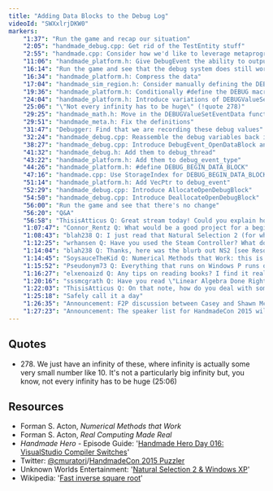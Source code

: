 ```yaml
---
title: "Adding Data Blocks to the Debug Log"
videoId: "SWXxlrjDKW0"
markers:
    "1:37": "Run the game and recap our situation"
    "2:05": "handmade_debug.cpp: Get rid of the TestEntity stuff"
    "2:55": "handmade.cpp: Consider how we'd like to leverage metaprogramming"
    "11:06": "handmade_platform.h: Give DebugEvent the ability to output values"
    "16:14": "Run the game and see that the debug system does still work"
    "16:34": "handmade_platform.h: Compress the data"
    "17:04": "handmade_sim_region.h: Consider manually defining the DEBUG_VALUEs to write to the debug stream"
    "19:36": "handmade_platform.h: Conditionally #define the DEBUG macros differently"
    "24:04": "handmade_platform.h: Introduce variations of DEBUGValueSetEventData"
    "25:06": "\"Not every infinity has to be huge\" (!quote 278)"
    "29:25": "handmade_math.h: Move in the DEBUGValueSetEventData functions"
    "29:51": "handmade_meta.h: Fix the definitions"
    "31:47": "Debugger: Find that we are recording these debug values"
    "32:24": "handmade_debug.cpp: Reassemble the debug variables back into a structured piece of data"
    "38:27": "handmade_debug.cpp: Introduce DebugEvent_OpenDataBlock and DebugEvent_CloseDataBlock"
    "41:32": "handmade_debug.h: Add them to debug_thread"
    "43:22": "handmade_platform.h: Add them to debug_event_type"
    "44:26": "handmade_platform.h: #define DEBUG_BEGIN_DATA_BLOCK"
    "47:16": "handmade.cpp: Use StorageIndex for DEBUG_BEGIN_DATA_BLOCK"
    "51:14": "handmade_platform.h: Add VecPtr to debug_event"
    "52:29": "handmade_debug.cpp: Introduce AllocateOpenDebugBlock"
    "54:50": "handmade_debug.cpp: Introduce DeallocateOpenDebugBlock"
    "56:00": "Run the game and see that there's no change"
    "56:20": "Q&A"
    "56:58": "ThisisAtticus Q: Great stream today! Could you explain how this code works? [see Resources, Wikipedia] It's fast inverse square root, but I still have no clue how it works [see Resources, Acton]"
    "1:07:47": "Connor_Rentz Q: What would be a good project for a beginner game programmer?"
    "1:08:43": "blah238 Q: I just read that Natural Selection 2 (for which Unknown Worlds made their own game engine) say they no longer support Windows XP. Does Handmade Hero run on XP, and why wouldn't it? [see Resources, Handmade Hero - Episode Guide]"
    "1:12:25": "wrhansen Q: Have you used the Steam Controller? What do you think about it?"
    "1:14:04": "blah238 Q: Thanks, here was the blurb out NS2 [see Resources, Unknown Worlds Entertainment]. Looks like a Visual Studio issue. (What else is new?)"
    "1:14:45": "SoysauceTheKid Q: Numerical Methods that Work: this is the book you're recommending right?"
    "1:15:52": "Pseudonym73	Q: Everything that runs on Windows P runs on Windows NP"
    "1:16:27": "elxenoaizd Q: Any tips on reading books? I find it really hard to read them. I do enjoy their table of contents, gets me excited, but when I read on it gets quite boring"
    "1:20:16": "sssmcgrath Q: Have you read \"Linear Algebra Done Right?\" by Sheldon Axler? I always recommend it to people who ask me about linear algebra"
    "1:22:03": "ThisisAtticus Q: On that note, how do you deal with some of the generally poor social skills in programming / math fields? Noticing this more and more lately, unfortunately"
    "1:25:18": "Safely call it a day"
    "1:26:35": "Announcement: F2P discussion between Casey and Shawn McGrath on Thursday"
    "1:27:23": "Announcement: The speaker list for HandmadeCon 2015 will be announced next Monday [see Resources, Twitter]"
---
```


## Quotes

* 278\. We just have an infinity of these, where infinity is actually some very small number like 10. It's not a particularly big infinity but, you know, not every infinity has to be huge (25:06)

## Resources

* Forman S. Acton, *Numerical Methods that Work*
* Forman S. Acton, *Real Computing Made Real*
* *Handmade Hero* - Episode Guide: '[Handmade Hero Day 016: VisualStudio Compiler Switches](https://hero.handmadedev.org/jace/videos/win32-platform/day016.html)'
* Twitter: [@cmuratori](https://twitter.com/cmuratori)/[HandmadeCon 2015 Puzzler](https://twitter.com/cmuratori/status/656609355043770368)
* Unknown Worlds Entertainment: '[Natural Selection 2 & Windows XP](http://unknownworlds.com/ns2/natural-selection-2-windows-xp/)'
* Wikipedia: '[Fast inverse square root](https://en.wikipedia.org/wiki/Fast_inverse_square_root#Overview_of_the_code)'
